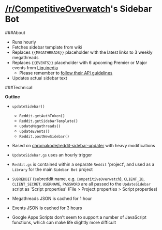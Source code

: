 # [/r/CompetitiveOverwatch](https://reddit.com/r/competitiveoverwatch)'s Sidebar Bot

###About
* Runs hourly
* Fetches sidebar template from wiki
* Replaces `{{MEGATHREADS}}` placeholder with the latest links to 3 weekly megathreads
* Replaces `{{EVENTS}}` placeholder with 6 upcoming Premier or Major events from [Liquipedia](http://wiki.teamliquid.net/overwatch/Portal:Tournaments)
    - Please remember to [follow their API guidelines](http://www.teamliquid.net/forum/hidden/491339-liquipedia-api-usage-guidelines)
* Updates actual sidebar text

###Technical

**Outline**
* `updateSidebar()`
    * `Reddit.getAuthToken()`
    * `Reddit.getSidebarTemplate()`
    * `updateMegathreads()`
    * `updateEvents()`
    * `Reddit.postNewSidebar()`

* Based on [chromakode/reddit-sidebar-updater](https://github.com/chromakode/reddit-sidebar-updater) with heavy modifications
* `UpdateSidebar.gs` uses an hourly trigger
* `Reddit.gs` is contained within a separate `Reddit` 'project', and used as a `Library` for the main `Sidebar Bot` project

* `SUBREDDIT` (subreddit name, e.g. `CompetitiveOverwatch`), `CLIENT_ID`, `CLIENT_SECRET`, `USERNAME`, `PASSWORD` are all passed to the `UpdateSidebar` script as 'Script properties' (File > Project properties > Script properties)

* Megathreads JSON is cached for 1 hour
* Events JSON is cached for 3 hours

* Google Apps Scripts don't seem to support a number of JavaScript functions, which can make life slightly more difficult